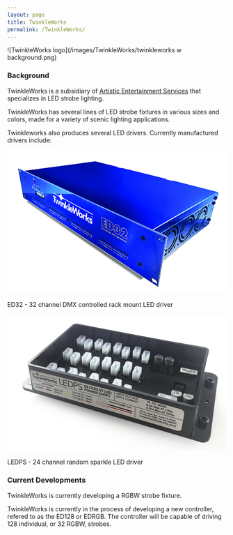 ```yaml
---
layout: page
title: TwinkleWorks
permalink: /TwinkleWorks/
---
```

![TwinkleWorks logo](/images/TwinkleWorks/twinkleworks w background.png)

### Background

TwinkleWorks is a subsidiary of <a href="http://www.aescreative.com/" target="_blank">Artistic Entertainment Services</a> that specializes in LED strobe lighting.

TwinkleWorks has several lines of LED strobe fixtures in various sizes and colors, made for a variety of scenic lighting applications.

Twinkleworks also produces several LED drivers. Currently manufactured drivers include:

![TwinkleWorks ED32](/images/TwinkleWorks/ED32.jpg)

ED32 - 32 channel DMX controlled rack mount LED driver

![TwinkleWorks LEDPS](/images/TwinkleWorks/LEDPS.jpg)

LEDPS - 24 channel random sparkle LED driver

### Current Developments

TwinkleWorks is currently developing a RGBW strobe fixture.

TwinkleWorks is currently in the process of developing a new controller, refered to as the ED128 or EDRGB. The controller will be capable of driving 128 individual, or 32 RGBW, strobes.
